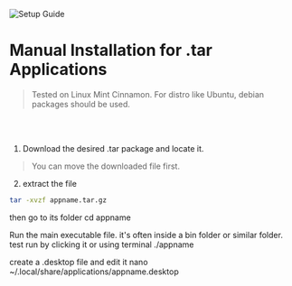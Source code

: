 ![Setup Guide](https://img.shields.io/badge/Setup-Guide-blue.svg)
# Manual Installation for .tar Applications
> Tested on Linux Mint Cinnamon. For distro like Ubuntu, debian packages should be used.

<br><br>  
1. Download the desired .tar package and locate it.
> You can move the downloaded file first.

2. extract the file

  ```bash
tar -xvzf appname.tar.gz
```

then go to its folder
cd appname


Run the main executable file. it's often inside a bin folder or similar folder. test run by clicking it or using terminal
./appname


create a .desktop file and edit it
nano ~/.local/share/applications/appname.desktop
